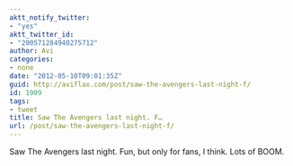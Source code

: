 ```yaml
---
aktt_notify_twitter:
- "yes"
aktt_twitter_id:
- "200571284940275712"
author: Avi
categories:
- none
date: "2012-05-10T09:01:35Z"
guid: http://aviflax.com/post/saw-the-avengers-last-night-f/
id: 1909
tags:
- tweet
title: Saw The Avengers last night. F…
url: /post/saw-the-avengers-last-night-f/
---
```

Saw The Avengers last night. Fun, but only for fans, I think. Lots of BOOM.